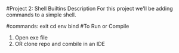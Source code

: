 #Project 2: Shell Builtins
Description
For this project we'll be adding commands to a simple shell.

#commands:
exit
cd
env
bind
#To Run or Compile 
1. Open exe file
2. OR clone repo and combile in an IDE
